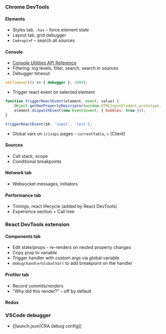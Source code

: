### Chrome DevTools

#### Elements
- Styles tab, `:hov` – force element state
- Layout tab, grid debugger
-  `Cmd+opt+F` – search all sources

#### Console
- [Console Utilities API Reference](https://developers.google.com/web/tools/chrome-devtools/console/utilities)
- Filtering: log levels, filter, search, search in sources
- Debugger timeout
```javascript
setTimeout(() => { debugger }, 2000);
```

- Trigger react event on selected element
```javascript
function triggerReactEvent(element, event, value) {
	Object.getOwnPropertyDescriptor(window.HTMLInputElement.prototype, "value").set.call(element, value);
	element.dispatchEvent(new Event(event, { bubbles: true }));
}

triggerReactEvent($0, 'input', 'test');
```
- Global vars on `irisapi` pages - `currentTable`, `c` (Client)

#### Sources
- Call stack, scope
- Conditional breakpoints

#### Network tab
- Websocket messages, initiators

#### Performance tab
- Timings, react lifecycle (added by React DevTools)
- Experience section + Call tree

### React DevTools extension
#### Components tab
- Edit state/props - re-renders on nested property changes
- Copy prop to variable
- Trigger handler with custom args via global variable
- `debug(handlerGlobalVar)` to add breakpoint on the handler

#### Profiler tab
- Record commits/renders
- "Why did this render?" – off by default

#### Redux


### VSCode debugger
- [[launch.json|CRA debug config]]
